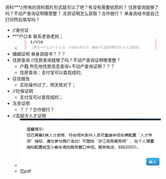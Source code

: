 资料***//所有的资料图片形式就可以了吧？有没有需要纸质的？      住房查询就够了吗？不动产查询证明哪里整？   冻资证明怎么获取？合作银行？    单身具结书是自己打印然后填写吗？

- //身份证 
- ***户口本  联系老爸老妈；
  - ![image-20231025212052390](资料梳理-photos/image-20231025212052390.png)
- 婚姻证明   单身具结书？？？
- 住房查询 //住房查询就够了吗？不动产查询证明哪里整？
  - 户籍 所在地住房信息查询+不动产查询证明？？？
  - 住房查询：支付宝可以查现成的;
- 征信报告
  - 实际操作过了，明天核对下；
- //社保证明
  - 支付宝可以查现成的；
- 冻资证明
  - ？？？合作银行？
- //高层次人才证明
  - ![image-20231025205042328](资料梳理-photos/image-20231025205042328.png)
  - 见pdf

